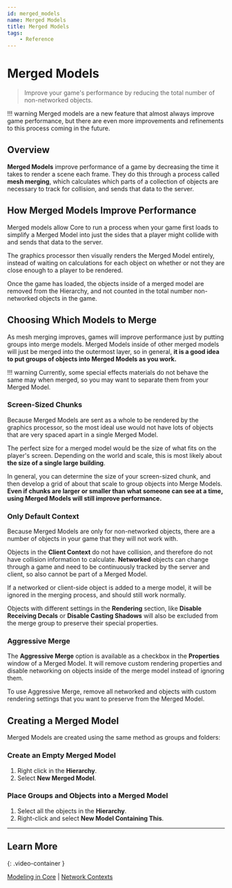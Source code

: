 ```yaml
---
id: merged_models
name: Merged Models
title: Merged Models
tags:
    - Reference
---
```


# Merged Models

> Improve your game's performance by reducing the total number of non-networked objects.

!!! warning
    Merged models are a new feature that almost always improve game performance, but  there are even more improvements and refinements to this process coming in the future.

## Overview

**Merged Models** improve performance of a game by decreasing the time it takes to render a scene each frame. They do this through a process called **mesh merging**, which calculates which parts of a collection of objects are necessary to track for collision, and sends that data to the server.

## How Merged Models Improve Performance

<!-- TODO: A game's framerate (FPS) is determined by whichever of three threads takes the longest: the game thread, the rendering thread, and the graphics. In almost all Core games, the **rendering thread** is slowest, and responsible for taking game data and sending it to the graphics processor. -->

Merged models allow Core to run a process when your game first loads to simplify a Merged Model into just the sides that a player might collide with and sends that data to the server.

The graphics processor then visually renders the Merged Model entirely, instead of waiting on calculations for each object on whether or not they are close enough to a player to be rendered.

Once the game has loaded, the objects inside of a merged model are removed from the Hierarchy, and not counted in the total number non-networked objects in the game.

## Choosing Which Models to Merge

As mesh merging improves, games will improve performance just by putting groups into merge models. Merged Models inside of other merged models will just be merged into the outermost layer, so in general, **it is a good idea to put groups of objects into Merged Models as you work.**

!!! warning
    Currently, some special effects materials do not behave the same may when merged, so you may want to separate them from your Merged Model.

### Screen-Sized Chunks

Because Merged Models are sent as a whole to be rendered by the graphics processor, so the most ideal use would not have lots of objects that are very spaced apart in a single Merged Model.

The perfect size for a merged model would be the size of what fits on the player's screen. Depending on the world and scale, this is most likely about **the size of a single large building**.

In general, you can determine the size of your screen-sized chunk, and then develop a grid of about that scale to group objects into Merge Models. **Even if chunks are larger or smaller than what someone can see at a time, using Merged Models will still improve performance.**

### Only Default Context

Because Merged Models are only for non-networked objects, there are a number of objects in your game that they will not work with.

Objects in the **Client Context** do not have collision, and therefore do not have collision information to calculate. **Networked** objects can change through a game and need to be continuously tracked by the server and client, so also cannot be part of a Merged Model.

If a networked or client-side object is added to a merge model, it will be ignored in the merging process, and should still work normally.

Objects with different settings in the **Rendering** section, like **Disable Receiving Decals** or **Disable Casting Shadows** will also be excluded from the merge group to preserve their special properties.

### Aggressive Merge

The **Aggressive Merge** option is available as a checkbox in the **Properties** window of a Merged Model. It will remove custom rendering properties and disable networking on objects inside of the merge model instead of ignoring them.

To use Aggressive Merge, remove all networked and objects with custom rendering settings that you want to preserve from the Merged Model.

## Creating a Merged Model

Merged Models are created using the same method as groups and folders:

### Create an Empty Merged Model

1. Right click in the **Hierarchy**.
2. Select **New Merged Model**.

### Place Groups and Objects into a Merged Model

1. Select all the objects in the **Hierarchy**.
2. Right-click and select **New Model Containing This**.

---

## Learn More

<lite-youtube videoid="2DGqSG-DA5A" playlabel="Merged Models"></lite-youtube>
{: .video-container }

[Modeling in Core](modeling.md) | [Network Contexts](networking.md)
